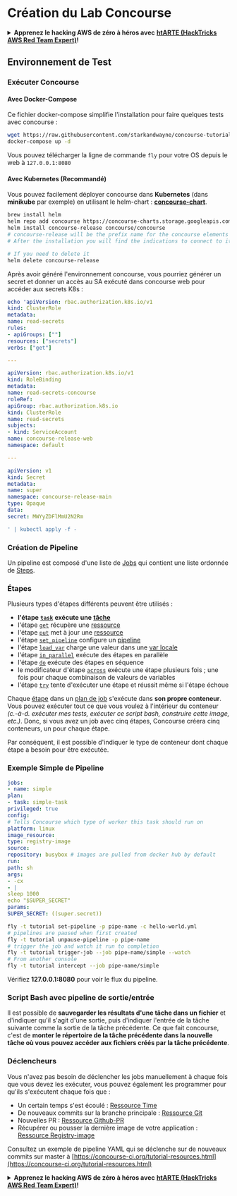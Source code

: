 # Création du Lab Concourse

<details>

<summary><strong>Apprenez le hacking AWS de zéro à héros avec</strong> <a href="https://training.hacktricks.xyz/courses/arte"><strong>htARTE (HackTricks AWS Red Team Expert)</strong></a><strong>!</strong></summary>

Autres moyens de soutenir HackTricks :

* Si vous souhaitez voir votre **entreprise annoncée dans HackTricks** ou **télécharger HackTricks en PDF**, consultez les [**PLANS D'ABONNEMENT**](https://github.com/sponsors/carlospolop)!
* Obtenez le [**merchandising officiel PEASS & HackTricks**](https://peass.creator-spring.com)
* Découvrez [**La Famille PEASS**](https://opensea.io/collection/the-peass-family), notre collection d'[**NFTs**](https://opensea.io/collection/the-peass-family) exclusifs
* **Rejoignez le** 💬 [**groupe Discord**](https://discord.gg/hRep4RUj7f) ou le [**groupe telegram**](https://t.me/peass) ou **suivez**-moi sur **Twitter** 🐦 [**@carlospolopm**](https://twitter.com/carlospolopm)**.**
* **Partagez vos astuces de hacking en soumettant des PR aux dépôts github** [**HackTricks**](https://github.com/carlospolop/hacktricks) et [**HackTricks Cloud**](https://github.com/carlospolop/hacktricks-cloud).

</details>

## Environnement de Test

### Exécuter Concourse

#### Avec Docker-Compose

Ce fichier docker-compose simplifie l'installation pour faire quelques tests avec concourse :
```bash
wget https://raw.githubusercontent.com/starkandwayne/concourse-tutorial/master/docker-compose.yml
docker-compose up -d
```
Vous pouvez télécharger la ligne de commande `fly` pour votre OS depuis le web à `127.0.0.1:8080`

#### Avec Kubernetes (Recommandé)

Vous pouvez facilement déployer concourse dans **Kubernetes** (dans **minikube** par exemple) en utilisant le helm-chart : [**concourse-chart**](https://github.com/concourse/concourse-chart).
```bash
brew install helm
helm repo add concourse https://concourse-charts.storage.googleapis.com/
helm install concourse-release concourse/concourse
# concourse-release will be the prefix name for the concourse elements in k8s
# After the installation you will find the indications to connect to it in the console

# If you need to delete it
helm delete concourse-release
```
Après avoir généré l'environnement concourse, vous pourriez générer un secret et donner un accès au SA exécuté dans concourse web pour accéder aux secrets K8s :
```yaml
echo 'apiVersion: rbac.authorization.k8s.io/v1
kind: ClusterRole
metadata:
name: read-secrets
rules:
- apiGroups: [""]
resources: ["secrets"]
verbs: ["get"]

---

apiVersion: rbac.authorization.k8s.io/v1
kind: RoleBinding
metadata:
name: read-secrets-concourse
roleRef:
apiGroup: rbac.authorization.k8s.io
kind: ClusterRole
name: read-secrets
subjects:
- kind: ServiceAccount
name: concourse-release-web
namespace: default

---

apiVersion: v1
kind: Secret
metadata:
name: super
namespace: concourse-release-main
type: Opaque
data:
secret: MWYyZDFlMmU2N2Rm

' | kubectl apply -f -
```
### Création de Pipeline

Un pipeline est composé d'une liste de [Jobs](https://concourse-ci.org/jobs.html) qui contient une liste ordonnée de [Steps](https://concourse-ci.org/steps.html).

### Étapes

Plusieurs types d'étapes différents peuvent être utilisés :

* **l'étape** [**`task`**](https://concourse-ci.org/task-step.html) **exécute une** [**tâche**](https://concourse-ci.org/tasks.html)
* l'étape [`get`](https://concourse-ci.org/get-step.html) récupère une [ressource](https://concourse-ci.org/resources.html)
* l'étape [`put`](https://concourse-ci.org/put-step.html) met à jour une [ressource](https://concourse-ci.org/resources.html)
* l'étape [`set_pipeline`](https://concourse-ci.org/set-pipeline-step.html) configure un [pipeline](https://concourse-ci.org/pipelines.html)
* l'étape [`load_var`](https://concourse-ci.org/load-var-step.html) charge une valeur dans une [var locale](https://concourse-ci.org/vars.html#local-vars)
* l'étape [`in_parallel`](https://concourse-ci.org/in-parallel-step.html) exécute des étapes en parallèle
* l'étape [`do`](https://concourse-ci.org/do-step.html) exécute des étapes en séquence
* le modificateur d'étape [`across`](https://concourse-ci.org/across-step.html#schema.across) exécute une étape plusieurs fois ; une fois pour chaque combinaison de valeurs de variables
* l'étape [`try`](https://concourse-ci.org/try-step.html) tente d'exécuter une étape et réussit même si l'étape échoue

Chaque [étape](https://concourse-ci.org/steps.html) dans un [plan de job](https://concourse-ci.org/jobs.html#schema.job.plan) s'exécute dans **son propre conteneur**. Vous pouvez exécuter tout ce que vous voulez à l'intérieur du conteneur _(c.-à-d. exécuter mes tests, exécuter ce script bash, construire cette image, etc.)_. Donc, si vous avez un job avec cinq étapes, Concourse créera cinq conteneurs, un pour chaque étape.

Par conséquent, il est possible d'indiquer le type de conteneur dont chaque étape a besoin pour être exécutée.

### Exemple Simple de Pipeline
```yaml
jobs:
- name: simple
plan:
- task: simple-task
privileged: true
config:
# Tells Concourse which type of worker this task should run on
platform: linux
image_resource:
type: registry-image
source:
repository: busybox # images are pulled from docker hub by default
run:
path: sh
args:
- -cx
- |
sleep 1000
echo "$SUPER_SECRET"
params:
SUPER_SECRET: ((super.secret))
```

```bash
fly -t tutorial set-pipeline -p pipe-name -c hello-world.yml
# pipelines are paused when first created
fly -t tutorial unpause-pipeline -p pipe-name
# trigger the job and watch it run to completion
fly -t tutorial trigger-job --job pipe-name/simple --watch
# From another console
fly -t tutorial intercept --job pipe-name/simple
```
Vérifiez **127.0.0.1:8080** pour voir le flux du pipeline.

### Script Bash avec pipeline de sortie/entrée

Il est possible de **sauvegarder les résultats d'une tâche dans un fichier** et d'indiquer qu'il s'agit d'une sortie, puis d'indiquer l'entrée de la tâche suivante comme la sortie de la tâche précédente. Ce que fait concourse, c'est de **monter le répertoire de la tâche précédente dans la nouvelle tâche où vous pouvez accéder aux fichiers créés par la tâche précédente**.

### Déclencheurs

Vous n'avez pas besoin de déclencher les jobs manuellement à chaque fois que vous devez les exécuter, vous pouvez également les programmer pour qu'ils s'exécutent chaque fois que :

* Un certain temps s'est écoulé : [Ressource Time](https://github.com/concourse/time-resource/)
* De nouveaux commits sur la branche principale : [Ressource Git](https://github.com/concourse/git-resource)
* Nouvelles PR : [Ressource Github-PR](https://github.com/telia-oss/github-pr-resource)
* Récupérer ou pousser la dernière image de votre application : [Ressource Registry-image](https://github.com/concourse/registry-image-resource/)

Consultez un exemple de pipeline YAML qui se déclenche sur de nouveaux commits sur master à [https://concourse-ci.org/tutorial-resources.html](https://concourse-ci.org/tutorial-resources.html)

<details>

<summary><strong>Apprenez le hacking AWS de zéro à héros avec</strong> <a href="https://training.hacktricks.xyz/courses/arte"><strong>htARTE (HackTricks AWS Red Team Expert)</strong></a><strong>!</strong></summary>

Autres moyens de soutenir HackTricks :

* Si vous souhaitez voir votre **entreprise annoncée dans HackTricks** ou **télécharger HackTricks en PDF**, consultez les [**PLANS D'ABONNEMENT**](https://github.com/sponsors/carlospolop)!
* Obtenez le [**merchandising officiel PEASS & HackTricks**](https://peass.creator-spring.com)
* Découvrez [**La Famille PEASS**](https://opensea.io/collection/the-peass-family), notre collection d'[**NFTs**](https://opensea.io/collection/the-peass-family) exclusifs
* **Rejoignez le** 💬 [**groupe Discord**](https://discord.gg/hRep4RUj7f) ou le [**groupe telegram**](https://t.me/peass) ou **suivez**-moi sur **Twitter** 🐦 [**@carlospolopm**](https://twitter.com/carlospolopm)**.**
* **Partagez vos astuces de hacking en soumettant des PR aux dépôts github** [**HackTricks**](https://github.com/carlospolop/hacktricks) et [**HackTricks Cloud**](https://github.com/carlospolop/hacktricks-cloud).

</details>
